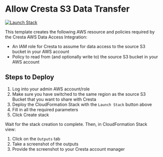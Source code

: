 # Allow Cresta S3 Data Transfer

[![Launch Stack](https://s3.amazonaws.com/cloudformation-examples/cloudformation-launch-stack.png)](https://console.aws.amazon.com/cloudformation/home#/stacks/create/review?stackName=allow-cresta-s3-data-transfer&templateURL=https://cresta-cloudformation-template.s3.amazonaws.com/allow-cresta-s3-data-transfer/aws/main.yaml)

This template creates the following AWS resource and policies required by the Cresta AWS Data Access Integration:

- An IAM role for Cresta to assume for data access to the source S3 bucket in your AWS account
- Policy to read from (and optionally write to) the source S3 bucket in your AWS account

## Steps to Deploy

1. Log into your admin AWS account/role
2. Make sure you have switched to the same region as the source S3 Bucket that you want to share with Cresta
3. Deploy the CloudFormation Stack with the `Launch Stack` button above
4. Fill in all the required parameters
5. Click Create stack

Wait for the stack creation to complete.
Then, in CloudFormation Stack view:

1. Click on the `Outputs` tab
2. Take a screenshot of the outputs
3. Provide the screenshot to your Cresta account manager
